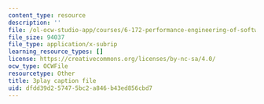 ```yaml
---
content_type: resource
description: ''
file: /ol-ocw-studio-app/courses/6-172-performance-engineering-of-software-systems-fall-2018/dfdd39d257475bc2a846b43ed856cbd7_nmMUUuXhk2A.vtt
file_size: 94037
file_type: application/x-subrip
learning_resource_types: []
license: https://creativecommons.org/licenses/by-nc-sa/4.0/
ocw_type: OCWFile
resourcetype: Other
title: 3play caption file
uid: dfdd39d2-5747-5bc2-a846-b43ed856cbd7
---
```


